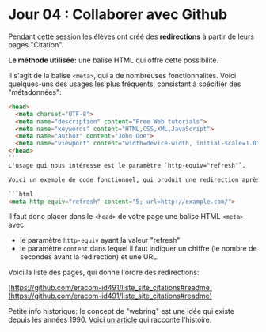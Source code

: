 # Jour 04 : Collaborer avec Github

Pendant cette session les élèves ont créé des **redirections** à partir de leurs pages "Citation".

**Le méthode utilisée:** une balise HTML qui offre cette possibilité.

Il s'agit de la balise `<meta>`, qui a de nombreuses fonctionnalités. Voici quelques-uns des usages les plus fréquents, consistant à spécifier des "métadonnées":

```html
<head>
  <meta charset="UTF-8">
  <meta name="description" content="Free Web tutorials">
  <meta name="keywords" content="HTML,CSS,XML,JavaScript">
  <meta name="author" content="John Doe">
  <meta name="viewport" content="width=device-width, initial-scale=1.0">
</head>
``
L'usage qui nous intéresse est le paramètre `http-equiv="refresh"`. 

Voici un exemple de code fonctionnel, qui produit une redirection après 5 secondes:

```html
<meta http-equiv="refresh" content="5; url=http://example.com/">
``` 

Il faut donc placer dans le `<head>` de votre page une balise HTML `<meta>` avec: 

- le paramètre `http-equiv` ayant la valeur "refresh"
- le paramètre `content` dans lequel il faut indiquer un chiffre (le nombre de secondes avant la redirection) et une URL.

Voici la liste des pages, qui donne l'ordre des redirections:

[https://github.com/eracom-id491/liste_site_citations#readme](https://github.com/eracom-id491/liste_site_citations#readme)

Petite info historique: le concept de "webring" est une idée qui existe depuis les années 1990. [Voici un article](https://tedium.co/2018/05/31/webring-history/) qui racconte l'histoire.